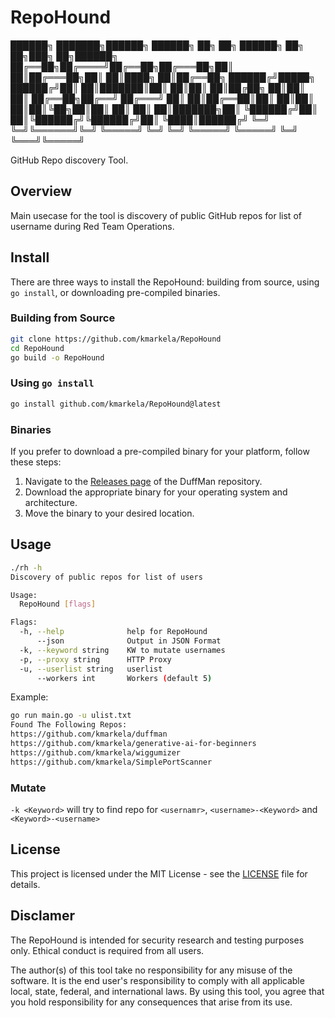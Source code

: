 # RepoHound


██████╗ ███████╗██████╗  ██████╗ ██╗  ██╗ ██████╗ ██╗   ██╗███╗   ██╗██████╗ 
██╔══██╗██╔════╝██╔══██╗██╔═══██╗██║  ██║██╔═══██╗██║   ██║████╗  ██║██╔══██╗
██████╔╝█████╗  ██████╔╝██║   ██║███████║██║   ██║██║   ██║██╔██╗ ██║██║  ██║
██╔══██╗██╔══╝  ██╔═══╝ ██║   ██║██╔══██║██║   ██║██║   ██║██║╚██╗██║██║  ██║
██║  ██║███████╗██║     ╚██████╔╝██║  ██║╚██████╔╝╚██████╔╝██║ ╚████║██████╔╝
╚═╝  ╚═╝╚══════╝╚═╝      ╚═════╝ ╚═╝  ╚═╝ ╚═════╝  ╚═════╝ ╚═╝  ╚═══╝╚═════╝



GitHub Repo discovery Tool. 


## Overview

Main usecase for the tool is discovery of public GitHub repos for list of username during Red Team Operations. 

## Install 

There are three ways to install the RepoHound: building from source, using `go install`, or downloading pre-compiled binaries.

### Building from Source

```sh
git clone https://github.com/kmarkela/RepoHound
cd RepoHound
go build -o RepoHound
```

### Using `go install`

```sh
go install github.com/kmarkela/RepoHound@latest
```

### Binaries 

If you prefer to download a pre-compiled binary for your platform, follow these steps:

1. Navigate to the [Releases page](https://github.com/kmarkela/RepoHound/releases) of the DuffMan repository.
2. Download the appropriate binary for your operating system and architecture.
3. Move the binary to your desired location.

## Usage

```sh
./rh -h
Discovery of public repos for list of users

Usage:
  RepoHound [flags]

Flags:
  -h, --help              help for RepoHound
      --json              Output in JSON Format
  -k, --keyword string    KW to mutate usernames
  -p, --proxy string      HTTP Proxy
  -u, --userlist string   userlist
      --workers int       Workers (default 5)
```

Example:
```sh
go run main.go -u ulist.txt
Found The Following Repos:
https://github.com/kmarkela/duffman
https://github.com/kmarkela/generative-ai-for-beginners
https://github.com/kmarkela/wiggumizer
https://github.com/kmarkela/SimplePortScanner

```

### Mutate

`-k <Keyword>` will try to find repo for `<usernamr>`, `<username>-<Keyword>` and `<Keyword>-<username>`  

## License 

This project is licensed under the MIT License - see the [LICENSE](./LICENSE) file for details.

## Disclamer 

The RepoHound is intended for security research and testing purposes only. Ethical conduct is required from all users.

The author(s) of this tool take no responsibility for any misuse of the software. It is the end user's responsibility to comply with all applicable local, state, federal, and international laws. By using this tool, you agree that you hold responsibility for any consequences that arise from its use.